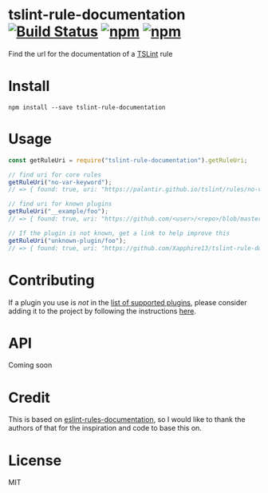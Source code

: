 # tslint-rule-documentation [![Build Status](https://img.shields.io/travis/Xapphire13/tslint-rule-documentation/master.svg)](https://travis-ci.org/Xapphire13/tslint-rule-documentation) [![npm](https://img.shields.io/npm/v/tslint-rule-documentation.svg)](https://www.npmjs.com/package/tslint-rule-documentation) [![npm](https://img.shields.io/npm/dt/tslint-rule-documentation.svg)](https://www.npmjs.com/package/tslint-rule-documentation)
Find the url for the documentation of a [TSLint](https://palantir.github.io/tslint/) rule

# Install
```
npm install --save tslint-rule-documentation
```

# Usage
```js
const getRuleUri = require("tslint-rule-documentation").getRuleUri;

// find uri for core rules
getRuleUri("no-var-keyword");
// => { found: true, uri: "https://palantir.github.io/tslint/rules/no-var-keyword"}

// find uri for known plugins
getRuleUri("__example/foo");
// => { found: true, uri: "https://github.com/<user>/<repo>/blob/master/docs/foo.md"}

// If the plugin is not known, get a link to help improve this
getRuleUri("unknown-plugin/foo");
// => { found: true, uri: "https://github.com/Xapphire13/tslint-rule-documentation/blob/master/CONTRIBUTING.md"}
```

# Contributing
If a plugin you use is _not_ in the [list of supported plugins](https://github.com/Xapphire13/tslint-rule-documentation/blob/master/src/plugins.json),
please consider adding it to the project by following the instructions [here](https://github.com/Xapphire13/tslint-rule-documentation/blob/master/CONTRIBUTING.md).

# API
Coming soon

# Credit
This is based on [eslint-rules-documentation](https://github.com/jfmengels/eslint-rule-documentation), so I would like to thank the authors of that for the inspiration and code to base this on.

# License
MIT
